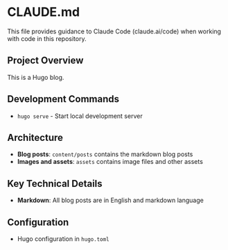 # CLAUDE.md

This file provides guidance to Claude Code (claude.ai/code) when working with code in this repository.

## Project Overview

This is a Hugo blog.

## Development Commands

- `hugo serve` - Start local development server

## Architecture

- **Blog posts**: `content/posts` contains the markdown blog posts
- **Images and assets**: `assets` contains image files and other assets

## Key Technical Details

- **Markdown**: All blog posts are in English and markdown language

## Configuration

- Hugo configuration in `hugo.toml`
